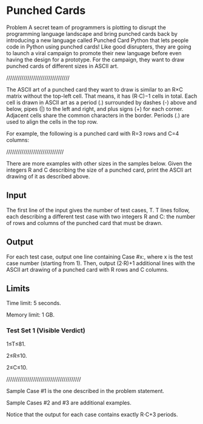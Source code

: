 # Punched Cards

Problem
A secret team of programmers is plotting to disrupt the programming language landscape and bring punched cards back by introducing a new language called Punched Card Python that lets people code in Python using punched cards! Like good disrupters, they are going to launch a viral campaign to promote their new language before even having the design for a prototype. For the campaign, they want to draw punched cards of different sizes in ASCII art.

/////////////////////////////////

The ASCII art of a punched card they want to draw is similar to an R×C matrix without the top-left cell. That means, it has (R⋅C)−1 cells in total. Each cell is drawn in ASCII art as a period (.) surrounded by dashes (-) above and below, pipes (|) to the left and right, and plus signs (+) for each corner. Adjacent cells share the common characters in the border. Periods (.) are used to align the cells in the top row.

For example, the following is a punched card with R=3 rows and C=4 columns:

//////////////////////////////

There are more examples with other sizes in the samples below. Given the integers R and C describing the size of a punched card, print the ASCII art drawing of it as described above.

## Input

The first line of the input gives the number of test cases, T. T lines follow, each describing a different test case with two integers R and C: the number of rows and columns of the punched card that must be drawn.

## Output

For each test case, output one line containing Case #x:, where x is the test case number (starting from 1). Then, output (2⋅R)+1 additional lines with the ASCII art drawing of a punched card with R rows and C columns.

## Limits

Time limit: 5 seconds.

Memory limit: 1 GB.

### Test Set 1 (Visible Verdict)

1≤T≤81.

2≤R≤10.

2≤C≤10.


///////////////////////////////////////

Sample Case #1 is the one described in the problem statement.

Sample Cases #2 and #3 are additional examples.

Notice that the output for each case contains exactly R⋅C+3 periods.
